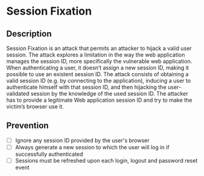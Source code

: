 # Session Fixation

## Description
Session Fixation is an attack that permits an attacker to hijack a valid user session. The attack explores a limitation in the way the web application manages the session ID, more specifically the vulnerable web application. When authenticating a user, it doesn’t assign a new session ID, making it possible to use an existent session ID. The attack consists of obtaining a valid session ID (e.g. by connecting to the application), inducing a user to authenticate himself with that session ID, and then hijacking the user-validated session by the knowledge of the used session ID. The attacker has to provide a legitimate Web application session ID and try to make the victim’s browser use it.

## Prevention
- [ ] Ignore any session ID provided by the user's browser
- [ ] Always generate a new session to which the user will log in if successfully authenticated
- [ ] Sessions must be refreshed upon each login, logout and password reset event
